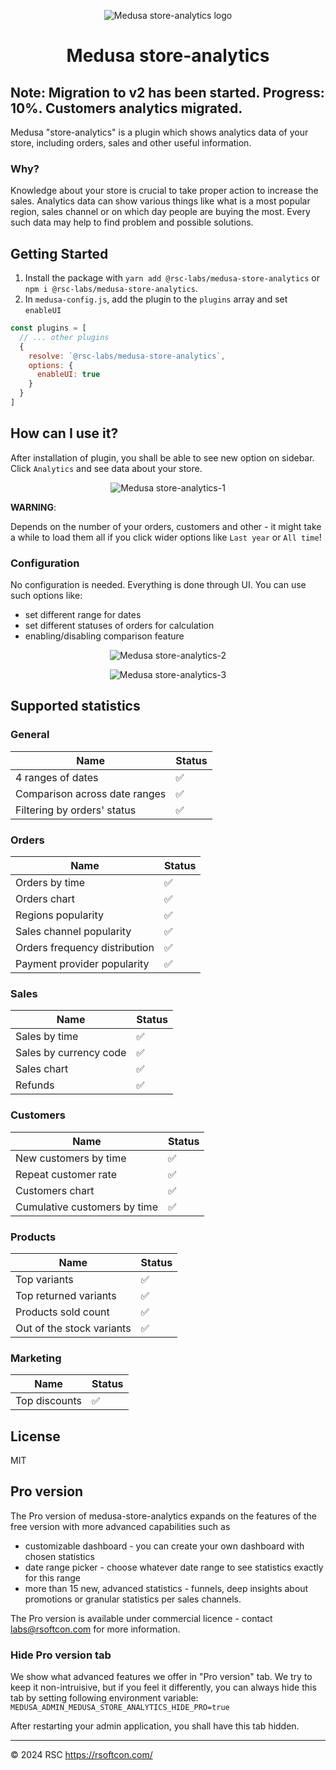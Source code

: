 <p align="center">
  <picture>
    <img alt="Medusa store-analytics logo" src="./docs/store-analytics-logo.PNG">
  </picture>
</p>

<h1 align="center">
  Medusa store-analytics
</h1>

<h2>
  Note: Migration to v2 has been started. Progress: 10%. Customers analytics migrated.
</h2>


Medusa "store-analytics" is a plugin which shows analytics data of your store, including orders, sales and other useful information.

### Why?

Knowledge about your store is crucial to take proper action to increase the sales. Analytics data can show various things like what is a most popular region, sales channel or on which day people are buying the most. Every such data may help to find problem and possible solutions. 

## Getting Started

1. Install the package with `yarn add @rsc-labs/medusa-store-analytics` or `npm i @rsc-labs/medusa-store-analytics`.
2. In `medusa-config.js`, add the plugin to the `plugins` array and set `enableUI`

```js
const plugins = [
  // ... other plugins
  {
    resolve: `@rsc-labs/medusa-store-analytics`,
    options: {
      enableUI: true
    }
  }
]
```



## How can I use it?

After installation of plugin, you shall be able to see new option on sidebar. Click `Analytics` and see data about your store.

<p align="center">
  <picture>
    <img alt="Medusa store-analytics-1" src="./docs/medusa-store-analytics-1.PNG">
  </picture>
</p>

**WARNING**:

Depends on the number of your orders, customers and other - it might take a while to load them all if you click wider options like `Last year` or `All time`!

### Configuration

No configuration is needed. Everything is done through UI. You can use such options like:
- set different range for dates
- set different statuses of orders for calculation
- enabling/disabling comparison feature

<p align="center">
  <picture>
    <img alt="Medusa store-analytics-2" src="./docs/medusa-store-analytics-2.PNG">
  </picture>
</p>

<p align="center">
  <picture>
    <img alt="Medusa store-analytics-3" src="./docs/medusa-store-analytics-3.PNG">
  </picture>
</p>

## Supported statistics

### General

| Name | Status |
| --- | --- |
| 4 ranges of dates | :white_check_mark: |
| Comparison across date ranges | :white_check_mark: |
| Filtering by orders' status | :white_check_mark: |

### Orders

| Name | Status |
| --- | --- |
| Orders by time | :white_check_mark: |
| Orders chart | :white_check_mark: |
| Regions popularity | :white_check_mark: |
| Sales channel popularity | :white_check_mark: |
| Orders frequency distribution | :white_check_mark: |
| Payment provider popularity | :white_check_mark: |

### Sales

| Name | Status |
| --- | --- |
| Sales by time | :white_check_mark: |
| Sales by currency code | :white_check_mark: |
| Sales chart | :white_check_mark: |
| Refunds | :white_check_mark: |

### Customers


| Name | Status |
| --- | --- |
| New customers by time | :white_check_mark: |
| Repeat customer rate | :white_check_mark: |
| Customers chart | :white_check_mark: |
| Cumulative customers by time | :white_check_mark: |

### Products

| Name | Status |
| --- | --- |
| Top variants | :white_check_mark: |
| Top returned variants | :white_check_mark: |
| Products sold count | :white_check_mark: |
| Out of the stock variants | :white_check_mark: |

### Marketing

| Name | Status |
| --- | --- |
| Top discounts | :white_check_mark: |

## License

MIT

## Pro version

The Pro version of medusa-store-analytics expands on the features of the free version with more advanced capabilities such as 
- customizable dashboard - you can create your own dashboard with chosen statistics
- date range picker - choose whatever date range to see statistics exactly for this range
- more than 15 new, advanced statistics - funnels, deep insights about promotions or granular statistics per sales channels.

The Pro version is available under commercial licence - contact labs@rsoftcon.com for more information.

### Hide Pro version tab

We show what advanced features we offer in "Pro version" tab. We try to keep it non-intruisive, but if you feel it differently, you can always hide this tab by setting following environment variable:
`MEDUSA_ADMIN_MEDUSA_STORE_ANALYTICS_HIDE_PRO=true`

After restarting your admin application, you shall have this tab hidden.

---

© 2024 RSC https://rsoftcon.com/
